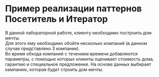 # Пример реализации паттернов Посетитель и Итератор<br>
 В данной лабораторной работе, клиенту необходимо построить дом мечты. <br>
 Для этого ему необходимо обойти несколько компаний (в данном случае представлено 3 компании).<br> 
 Во время обхода компаний с течением времени добавляются параметры, с помощью которых клиенты оценивает стоимость дома,<br>
 гарантию и специальное предложение. На основе данных выбирает кампанию, которая будет строить дом мечты.<br>
